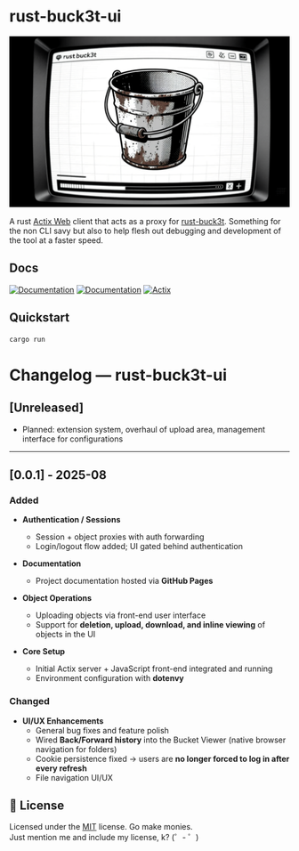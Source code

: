# rust-buck3t-ui
![Rust Buck3t UI Logo](./assets/rusty-buck3t-ui.png)


A rust [Actix Web](https://actix.rs/) client that acts as a proxy for [rust-buck3t](https://github.com/E10H1M/rust-buck3t).
Something for the non CLI savy but also to help flesh out debugging and development of the tool at a faster speed.

## Docs
[![Documentation](https://img.shields.io/badge/docs-rust--buck3t--ui-blue)](https://e10h1m.github.io/rust-buck3t-ui/)
[![Documentation](https://img.shields.io/badge/docs-rust--buck3t-green)](https://e10h1m.github.io/rust-buck3t/)
[![Actix](https://img.shields.io/badge/docs-actix-brown)](https://actix.rs/)


## Quickstart

```bash
cargo run
```

# Changelog — rust-buck3t-ui

## [Unreleased]
- Planned: extension system, overhaul of upload area, management interface for configurations 

---
## [0.0.1] - 2025-08
### Added
- **Authentication / Sessions**
  - Session + object proxies with auth forwarding
  - Login/logout flow added; UI gated behind authentication

- **Documentation**
  - Project documentation hosted via **GitHub Pages**

- **Object Operations**
  - Uploading objects via front-end user interface
  - Support for **deletion, upload, download, and inline viewing** of objects in the UI

- **Core Setup**
  - Initial Actix server + JavaScript front-end integrated and running
  - Environment configuration with **dotenvy**

### Changed
- **UI/UX Enhancements**
  - General bug fixes and feature polish
  - Wired **Back/Forward history** into the Bucket Viewer (native browser navigation for folders)
  - Cookie persistence fixed → users are **no longer forced to log in after every refresh**
  - File navigation UI/UX



## 📜 License
Licensed under the [MIT](./LICENSE) license. Go make monies. <br>
Just mention me and include my license, k? (゜- ゜) 
